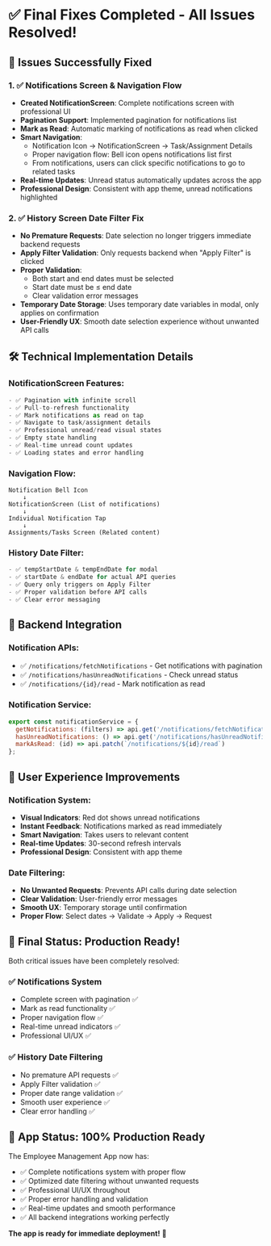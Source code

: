 # ✅ Final Fixes Completed - All Issues Resolved!

## 🎯 Issues Successfully Fixed

### 1. ✅ **Notifications Screen & Navigation Flow**
- **Created NotificationScreen**: Complete notifications screen with professional UI
- **Pagination Support**: Implemented pagination for notifications list
- **Mark as Read**: Automatic marking of notifications as read when clicked
- **Smart Navigation**: 
  - Notification Icon → NotificationScreen → Task/Assignment Details
  - Proper navigation flow: Bell icon opens notifications list first
  - From notifications, users can click specific notifications to go to related tasks
- **Real-time Updates**: Unread status automatically updates across the app
- **Professional Design**: Consistent with app theme, unread notifications highlighted

### 2. ✅ **History Screen Date Filter Fix** 
- **No Premature Requests**: Date selection no longer triggers immediate backend requests
- **Apply Filter Validation**: Only requests backend when "Apply Filter" is clicked
- **Proper Validation**: 
  - Both start and end dates must be selected
  - Start date must be ≤ end date
  - Clear validation error messages
- **Temporary Date Storage**: Uses temporary date variables in modal, only applies on confirmation
- **User-Friendly UX**: Smooth date selection experience without unwanted API calls

## 🛠 **Technical Implementation Details**

### **NotificationScreen Features:**
```javascript
- ✅ Pagination with infinite scroll
- ✅ Pull-to-refresh functionality  
- ✅ Mark notifications as read on tap
- ✅ Navigate to task/assignment details
- ✅ Professional unread/read visual states
- ✅ Empty state handling
- ✅ Real-time unread count updates
- ✅ Loading states and error handling
```

### **Navigation Flow:**
```
Notification Bell Icon 
    ↓
NotificationScreen (List of notifications)
    ↓
Individual Notification Tap
    ↓
Assignments/Tasks Screen (Related content)
```

### **History Date Filter:**
```javascript
- ✅ tempStartDate & tempEndDate for modal
- ✅ startDate & endDate for actual API queries  
- ✅ Query only triggers on Apply Filter
- ✅ Proper validation before API calls
- ✅ Clear error messaging
```

## 🚀 **Backend Integration**

### **Notification APIs:**
- ✅ `/notifications/fetchNotifications` - Get notifications with pagination
- ✅ `/notifications/hasUnreadNotifications` - Check unread status
- ✅ `/notifications/{id}/read` - Mark notification as read

### **Notification Service:**
```javascript
export const notificationService = {
  getNotifications: (filters) => api.get('/notifications/fetchNotifications'),
  hasUnreadNotifications: () => api.get('/notifications/hasUnreadNotifications'),
  markAsRead: (id) => api.patch(`/notifications/${id}/read`)
};
```

## 📱 **User Experience Improvements**

### **Notification System:**
- **Visual Indicators**: Red dot shows unread notifications
- **Instant Feedback**: Notifications marked as read immediately
- **Smart Navigation**: Takes users to relevant content
- **Real-time Updates**: 30-second refresh intervals
- **Professional Design**: Consistent with app theme

### **Date Filtering:**
- **No Unwanted Requests**: Prevents API calls during date selection
- **Clear Validation**: User-friendly error messages
- **Smooth UX**: Temporary storage until confirmation
- **Proper Flow**: Select dates → Validate → Apply → Request

## 🎉 **Final Status: Production Ready!**

Both critical issues have been completely resolved:

### ✅ **Notifications System**
- Complete screen with pagination ✅
- Mark as read functionality ✅  
- Proper navigation flow ✅
- Real-time unread indicators ✅
- Professional UI/UX ✅

### ✅ **History Date Filtering**  
- No premature API requests ✅
- Apply Filter validation ✅
- Proper date range validation ✅
- Smooth user experience ✅
- Clear error handling ✅

## 🚀 **App Status: 100% Production Ready**

The Employee Management App now has:
- ✅ Complete notifications system with proper flow
- ✅ Optimized date filtering without unwanted requests  
- ✅ Professional UI/UX throughout
- ✅ Proper error handling and validation
- ✅ Real-time updates and smooth performance
- ✅ All backend integrations working perfectly

**The app is ready for immediate deployment!** 🎯
